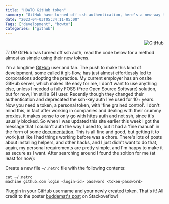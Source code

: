 ```yaml
---
title: "HOWTO GitHub token"
summary: "GitHub have turned off ssh authentication, here's a new way to do it that is almost as easy"
date: "2023-04-03T05:34:11-05:00"
Tags: ["development", "howto"]
Categories: ["github"] 
---
```

<div align="right"><img src="colophon/github.png" alt="GitHub"></div>

_TLDR_ GitHub has turned off ssh auth, read the code below for a method almost as simple using their new tokens.

I'm a longtime [GitHub](https://github.com/) user and fan. The push to make this kind of development, some called it git-flow, has just almost effortlessly led to corporations adopting the practice. My current employer has an onsite GitHub server, which makes life easy for me, I don't want to use anything else, unless I needed a fully FOSS (Free Open Source Software) solution, but for now, I'm still a GH user. Recently though they changed their authentication and deprecated the ssh-key auth I've used for 10+ years. Now you need a token, a personal token, with 'fine grained control'. I don't mind this, in fact after working in companies and dealing with their crummy proxies, it makes sense to only go with https auth and not ssh, since it's usually blocked. So when I was updated this site earlier this week I got the message that I couldn't auth the way I used to, but it had a 'fine manual' in the form of some [documentation](https://docs.github.com/en/authentication/keeping-your-account-and-data-secure/creating-a-personal-access-token). This is all fine and good, but getting it to work just like I had things working before was a chore. There's lots of posts about installing helpers, and other hacks, and I just didn't want to do that, again, my personal requirements are pretty simple, and I'm happy to make it as secure as I want. After searching around I found the soltion for me (at least for now):

Create a new file `~/.netrc` file with the following contents:

```
cat ~/.netrc
machine github.com login <login-id> password <token-password>
```

Pluggin in your GitHub username and your newly created token. That's it! All credit to the poster [buddemat's post](https://stackoverflow.com/revisions/68558789/2) on Stackoveflow!
